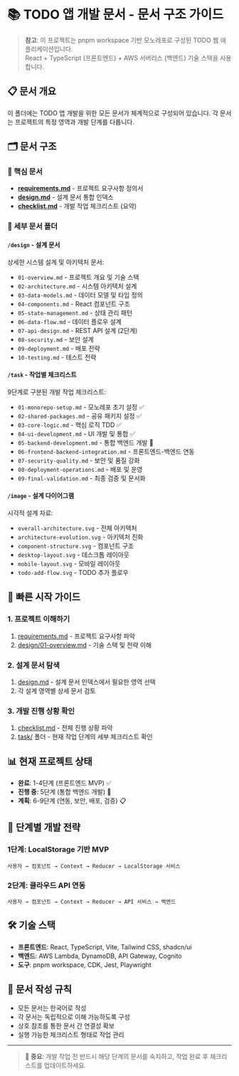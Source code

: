 # 📚 TODO 앱 개발 문서 - 문서 구조 가이드

> **참고**: 이 프로젝트는 pnpm workspace 기반 모노레포로 구성된 TODO 웹 애플리케이션입니다.  
> React + TypeScript (프론트엔드) + AWS 서버리스 (백엔드) 기술 스택을 사용합니다.

## 📋 문서 개요

이 폴더에는 TODO 앱 개발을 위한 모든 문서가 체계적으로 구성되어 있습니다. 각 문서는 프로젝트의 특정 영역과 개발 단계를 다룹니다.

## 🗂️ 문서 구조

### 📄 핵심 문서

- **[requirements.md](requirements.md)** - 프로젝트 요구사항 정의서
- **[design.md](design.md)** - 설계 문서 통합 인덱스
- **[checklist.md](checklist.md)** - 개발 작업 체크리스트 (요약)

### 📂 세부 문서 폴더

#### `/design` - 설계 문서

상세한 시스템 설계 및 아키텍처 문서:

- `01-overview.md` - 프로젝트 개요 및 기술 스택
- `02-architecture.md` - 시스템 아키텍처 설계
- `03-data-models.md` - 데이터 모델 및 타입 정의
- `04-components.md` - React 컴포넌트 구조
- `05-state-management.md` - 상태 관리 패턴
- `06-data-flow.md` - 데이터 플로우 설계
- `07-api-design.md` - REST API 설계 (2단계)
- `08-security.md` - 보안 설계
- `09-deployment.md` - 배포 전략
- `10-testing.md` - 테스트 전략

#### `/task` - 작업별 체크리스트

9단계로 구분된 개발 작업 체크리스트:

- `01-monorepo-setup.md` - 모노레포 초기 설정 ✅
- `02-shared-packages.md` - 공유 패키지 설정 ✅
- `03-core-logic.md` - 핵심 로직 TDD ✅
- `04-ui-development.md` - UI 개발 및 통합 ✅
- `05-backend-development.md` - 통합 백엔드 개발 🔄
- `06-frontend-backend-integration.md` - 프론트엔드-백엔드 연동
- `07-security-quality.md` - 보안 및 품질 강화
- `08-deployment-operations.md` - 배포 및 운영
- `09-final-validation.md` - 최종 검증 및 문서화

#### `/image` - 설계 다이어그램

시각적 설계 자료:

- `overall-architecture.svg` - 전체 아키텍처
- `architecture-evolution.svg` - 아키텍처 진화
- `component-structure.svg` - 컴포넌트 구조
- `desktop-layout.svg` - 데스크톱 레이아웃
- `mobile-layout.svg` - 모바일 레이아웃
- `todo-add-flow.svg` - TODO 추가 플로우

## 🚀 빠른 시작 가이드

### 1. 프로젝트 이해하기

1. [requirements.md](requirements.md) - 프로젝트 요구사항 파악
2. [design/01-overview.md](design/01-overview.md) - 기술 스택 및 전략 이해

### 2. 설계 문서 탐색

1. [design.md](design.md) - 설계 문서 인덱스에서 필요한 영역 선택
2. 각 설계 영역별 상세 문서 검토

### 3. 개발 진행 상황 확인

1. [checklist.md](checklist.md) - 전체 진행 상황 파악
2. [task/](task/) 폴더 - 현재 작업 단계의 세부 체크리스트 확인

## 📊 현재 프로젝트 상태

- **완료**: 1-4단계 (프론트엔드 MVP) ✅
- **진행 중**: 5단계 (통합 백엔드 개발) 🔄
- **계획**: 6-9단계 (연동, 보안, 배포, 검증) 📋

## 🎯 단계별 개발 전략

### 1단계: LocalStorage 기반 MVP

```
사용자 → 컴포넌트 → Context → Reducer → LocalStorage 서비스
```

### 2단계: 클라우드 API 연동

```
사용자 → 컴포넌트 → Context → Reducer → API 서비스 → 백엔드
```

## 🛠️ 기술 스택

- **프론트엔드**: React, TypeScript, Vite, Tailwind CSS, shadcn/ui
- **백엔드**: AWS Lambda, DynamoDB, API Gateway, Cognito
- **도구**: pnpm workspace, CDK, Jest, Playwright

## 📝 문서 작성 규칙

- 모든 문서는 한국어로 작성
- 각 문서는 독립적으로 이해 가능하도록 구성
- 상호 참조를 통한 문서 간 연결성 확보
- 실행 가능한 체크리스트 형태로 작업 관리

---

> **📌 중요**: 개발 작업 전 반드시 해당 단계의 문서를 숙지하고, 작업 완료 후 체크리스트를 업데이트하세요.
